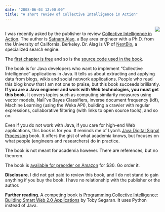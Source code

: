 ```yaml
---
date: "2008-06-03 12:00:00"
title: "A short review of Collective Intelligence in Action"
---
```




<img decoding="async" src="https://images.manning.com/150/190/resize/book/4/6999740-a424-4da8-8116-1251e7130e38/alag.png" style="float:right; margin:3px;" /><br/>
I was recently asked by the publisher to review [Collective Intelligence in Action](https://www.manning.com/books/collective-intelligence-in-action). The author is [Satnam Alag](https://www.linkedin.com/start/join?trk=login_reg_redirect&amp;session_redirect=https%3A%2F%2Fwww.linkedin.com%2Fprofile%2Fview%3Fid%3DAAEAAAAdb6cB90hh2WaEb96ohUzSkiF5K440-HU), a Bay area engineer with a Ph.D. from the University of California, Berkeley. Dr. Alag is VP of [NextBio](http://www.nextbio.com/b/nextbioCorp.nb), a specialized search engine.

The [first chapter is free](https://www.manning.com/) and so is the [source code used in the book](https://www.manning.com/).

The book is for Java developers who want to implement &ldquo;Collective Intelligence&rdquo; applications in Java. It tells us about extracting and applying data from blogs, wikis and social network applications. People who read this blog know that I am not one to praise, but this book succeeds brilliantly. __If you are a Java engineer and work with Web technologies, you must get this book.__ It covers topics such as computing similarity measures using vector models, NaiÌˆve Bayes Classifiers, inverse document frequency (idf), Machine Learning (using the Weka API), building a crawler with regular expressions, collaborative filtering (with links to open source tools), and so on.

Even if you do not work with Java, if you care for high-end Web applications, this book is for you. It reminds me of Lyon&rsquo;s [Java Digital Signal Processing](https://www.amazon.com/Java%C2%BF-Digital-Signal-Processing-Douglas/dp/1558515682) book. It offers the gist of what academia knows, but focuses on what people (engineers and researchers) do in practice.

The book is not meant for academia however. There are references, but no theorem.

The book is [available for preorder on Amazon](https://www.amazon.com/Collective-Intelligence-Action-Satnam-Alag/dp/1933988312/ref=pd_bbs_sr_1?ie=UTF8&#038;s=books&#038;qid=1212546391&#038;sr=8-1) for $30. Go order it.

__Disclosure__. I did not get paid to review this book, and I do not stand to gain anything if you buy the book. I have no relationship with the publisher or the author.

__Further reading__. A competing book is [Programming Collective Intelligence: Building Smart Web 2.0 Applications](https://www.amazon.com/Programming-Collective-Intelligence-Building-Applications/dp/0596529325/ref=sr_1_1?ie=UTF8&#038;s=books&#038;qid=1212582031&#038;sr=8-1) by Toby Segaran. It uses Python instead of Java.

